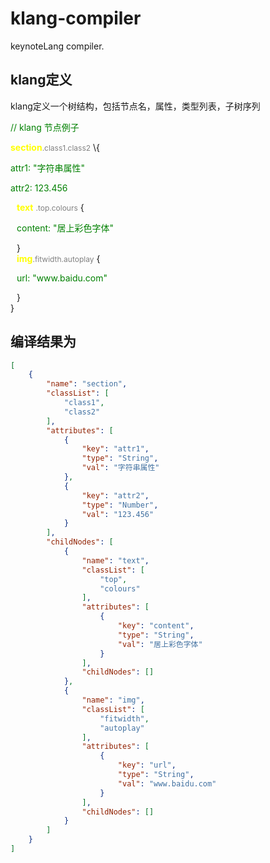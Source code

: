 # klang-compiler
keynoteLang compiler.

## klang定义

klang定义一个树结构，包括节点名，属性，类型列表，子树序列


<p style="color:green">// klang 节点例子</p>
<b style="color:yellow">section</b><span style="color:gray;font-size: 12px">.class1.class2</span> <span style="gray">\{
  <p style="color: green">attr1: "字符串属性"</p>
  <p style="color: green">attr2: 123.456</p>
  <div style="margin-left: 10px;">
    <b style="color:yellow">text</b>
    <span style="color:gray;font-size: 12px">.top.colours</span>     <span style="gray">{
  <p style="color: green"> content: "居上彩色字体"</p>
  }</span>
  </div>
  <div style="margin-left: 10px;">
    <b style="color:yellow">img</b><span style="color:gray;font-size: 12px">.fitwidth.autoplay</span>     <span style="gray">{
  <p style="color: green"> url: "www.baidu.com"</p>
  }</span>
  </div>
}</span>

## 编译结果为

```json
[
    {
        "name": "section",
        "classList": [
            "class1",
            "class2"
        ],
        "attributes": [
            {
                "key": "attr1",
                "type": "String",
                "val": "字符串属性"
            },
            {
                "key": "attr2",
                "type": "Number",
                "val": "123.456"
            }
        ],
        "childNodes": [
            {
                "name": "text",
                "classList": [
                    "top",
                    "colours"
                ],
                "attributes": [
                    {
                        "key": "content",
                        "type": "String",
                        "val": "居上彩色字体"
                    }
                ],
                "childNodes": []
            },
            {
                "name": "img",
                "classList": [
                    "fitwidth",
                    "autoplay"
                ],
                "attributes": [
                    {
                        "key": "url",
                        "type": "String",
                        "val": "www.baidu.com"
                    }
                ],
                "childNodes": []
            }
        ]
    }
]
```